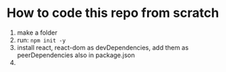 # How to code this repo from scratch

1. make a folder
2. run: `npm init -y`
3. install react, react-dom as devDependencies, add them as peerDependencies also in package.json
4. 